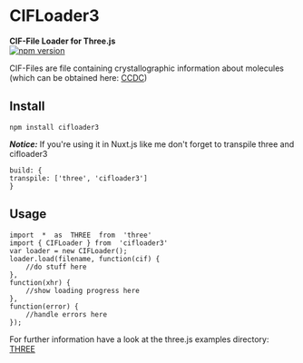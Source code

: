 
# CIFLoader3
**CIF-File Loader for Three.js**  
[![npm version](https://badge.fury.io/js/cifloader3.svg)](https://badge.fury.io/js/cifloader3)

CIF-Files are file containing crystallographic information about molecules (which can be obtained here: [CCDC](https://www.ccdc.cam.ac.uk/))

## Install

    npm install cifloader3

 ***Notice:***
If you're using it in Nuxt.js like me don't forget to transpile three and cifloader3

    build: {
    transpile: ['three', 'cifloader3']
    }

## Usage
	import  *  as  THREE  from  'three'
	import { CIFLoader } from  'cifloader3'
	var loader = new CIFLoader();
	loader.load(filename, function(cif) {
		//do stuff here
	},
	function(xhr) {
		//show loading progress here
	},
	function(error) {
		//handle errors here
	});

For further information have a look at the three.js examples directory: [THREE](https://github.com/mrdoob/three.js)
	


